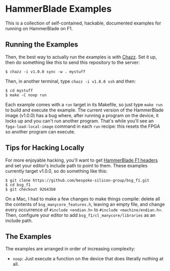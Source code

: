 HammerBlade Examples
====================

This is a collection of self-contained, hackable, documented examples for running on HammerBlade on F1.


Running the Examples
--------------------

Then, the best way to actually run the examples is with [Chazz][].
Set it up, then do something like this to send this repository to the server:

    $ chazz -i v1.0.0 sync -w . mystuff

Then, in another terminal, type `chazz -i v1.0.0 ssh` and then:

    $ cd mystuff
    $ make -C noop run

Each example comes with a `run` target in its Makefile, so just type `make run` to build and execute the example.
The current version of the HammerBlade image (v1.0.0) has a bug where, after running a program on the device, it locks up and you can't run another program.
That's while you'll see an `fpga-load-local-image` command in each `run` recipe: this resets the FPGA so another program can execute.

[chazz]: https://github.com/cucapra/chazz


Tips for Hacking Locally
------------------------

For more enjoyable hacking, you'll want to get [HammerBlade F1 headers][hbf1lib] and set your editor's include path to point to them.
These examples currently target v1.0.0, so do something like this:

    $ git clone https://github.com/bespoke-silicon-group/bsg_f1.git
    $ cd bsg_f1
    $ git checkout 92643b8

On a Mac, I had to make a few changes to make things compile: delete all the contents of `bsg_manycore_features.h`, leaving an empty file, and change every occurrence of `#include <endian.h>` to `#include <machine/endian.h>`.
Then, configure your editor to add `bsg_f1/cl_manycore/libraries` as an include path.

[hbf1lib]: https://github.com/bespoke-silicon-group/bsg_f1/tree/master/cl_manycore/libraries


The Examples
------------

The examples are arranged in order of increasing complexity:

- `noop`: Just execute a function on the device that does literally nothing at all.
